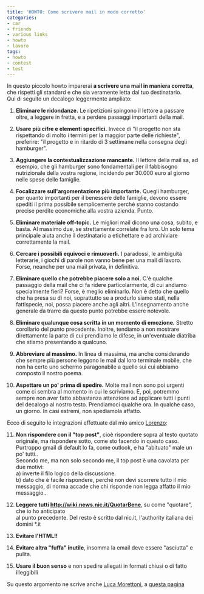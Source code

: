 ```yaml
---
title: 'HOWTO: Come scrivere mail in modo corretto'
categories:
- car
- friends
- various links
- howto
- lavoro
tags:
- howto
- contest
- test
---
```

In questo piccolo howto imparerai **a scrivere una mail in maniera corretta**,
che rispetti gli standard e che sia veramente letta dal tuo destinatario.  
Qui di seguito un decalogo leggermente ampliato:

1. **Eliminare le ridondanze.** Le ripetizioni spingono il lettore a passare
oltre, a leggere in fretta, e a perdere passaggi importanti della mail.

2. **Usare più cifre e elementi specifici.** Invece di "il progetto non sta
rispettando di molto i termini per la maggior parte delle richieste",
preferire: "il progetto e in ritardo di 3 settimane nella consegna degli
hamburger".

3. **Aggiungere la contestualizzazione mancante.** Il lettore della mail sa,
ad esempio, che gli hamburger sono fondamentali per il fabbisogno nutrizionale
della vostra regione, incidendo per 30.000 euro al giorno nelle spese delle
famiglie.

4. **Focalizzare sull'argomentazione più importante.** Quegli hamburger, per
quanto importanti per il benessere delle famiglie, devono essere spediti il
prima possibile semplicemente perché stanno costando precise perdite
economiche alla vostra azienda. Punto.

5. **Eliminare materiale off-topic.** Le migliori mail dicono una cosa,
subito, e basta. Al massimo due, se strettamente correlate fra loro. Un solo
tema principale aiuta anche il destinatario a etichettare e ad archiviare
correttamente la mail.

6. **Cercare i possibili equivoci e rimuoverli.** I paradossi, le ambiguità
letterarie, i giochi di parole non vanno bene per una mail di lavoro. Forse,
neanche per una mail privata, in definitiva.

7. **Eliminare quello che potrebbe piacere solo a noi.** C'è qualche passaggio
della mail che ci fa ridere particolarmente, di cui andiamo specialmente
fieri? Forse, è meglio eliminarlo. Non è detto che quello che ha presa su di
noi, soprattutto se a produrlo siamo stati, nella fattispecie, noi, possa
piacere anche agli altri. L'insegnamento anche generale da trarre da questo
punto potrebbe essere notevole.

8. **Eliminare qualunque cosa scritta in un momento di emozione.** Stretto
corollario del punto precedente. Inoltre, tendiamo a non mostrare direttamente
la parte di cui prendiamo le difese, in un'eventuale diatriba che stiamo
presentando a qualcuno.

9. **Abbreviare al massimo.** In linea di massima, ma anche considerando che
sempre più persone leggono le mail dal loro terminale mobile, che non ha certo
uno schermo paragonabile a quello sui cui abbiamo composto il nostro poema.

10. **Aspettare un po' prima di spedire.** Molte mail non sono poi urgenti
come ci sembra al momento in cui le scriviamo. E, poi, potremmo sempre non
aver fatto abbastanza attenzione ad applicare tutti i punti del decalogo al
nostro testo. Prendiamoci qualche ora. In qualche caso, un giorno. In casi
estremi, non spediamola affatto.

Ecco di seguito le integrazioni effettuate dal mio amico
[Lorenzo](http://twitter.com/l_allegrucci):

11. **Non rispondere con il "top post"**, cioè rispondere sopra al testo
quotato originale, ma rispondere sotto, come sto facendo in questo caso.
Purtroppo gmail di default lo fa, come outlook, e ha "abituato" male un po'
tutti..  
Secondo me, ma non solo secondo me, il top post è una cavolata per due motivi:  
a) inverte il filo logico della discussione.  
b) dato che è facile rispondere, perché non devi scorrere tutto il mio
messaggio, di norma accade che chi risponde non legga affatto il mio
messaggio..

12. **Leggere tutti http://wiki.news.nic.it/QuotarBene**, su come "quotare",
che io ho anticipato  
al punto precedente. Del resto è scritto dal nic.it, l'authority italiana dei
domini *.it

13. **Evitare l'HTML!!**

14. **Evitare altra "fuffa" inutile**, insomma la email deve essere
"asciutta" e pulita.

15. **Usare il buon senso** e non spedire allegati in formati chiusi o di
fatto illeggibili

Su questo argomento ne scrive anche [Luca
Morettoni](http://www.morettoni.net/), a [questa
pagina](http://www.morettoni.net/documenti/email/)

